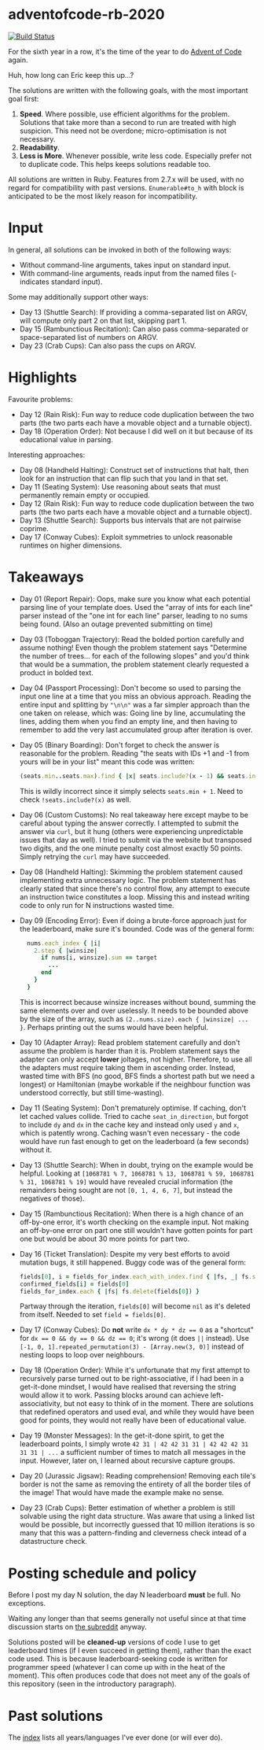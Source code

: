 # adventofcode-rb-2020

[![Build Status](https://travis-ci.org/petertseng/adventofcode-rb-2020.svg?branch=master)](https://travis-ci.org/petertseng/adventofcode-rb-2020)

For the sixth year in a row, it's the time of the year to do [Advent of Code](http://adventofcode.com) again.

Huh, how long can Eric keep this up...?

The solutions are written with the following goals, with the most important goal first:

1. **Speed**.
   Where possible, use efficient algorithms for the problem.
   Solutions that take more than a second to run are treated with high suspicion.
   This need not be overdone; micro-optimisation is not necessary.
2. **Readability**.
3. **Less is More**.
   Whenever possible, write less code.
   Especially prefer not to duplicate code.
   This helps keeps solutions readable too.

All solutions are written in Ruby.
Features from 2.7.x will be used, with no regard for compatibility with past versions.
`Enumerable#to_h` with block is anticipated to be the most likely reason for incompatibility.

# Input

In general, all solutions can be invoked in both of the following ways:

* Without command-line arguments, takes input on standard input.
* With command-line arguments, reads input from the named files (- indicates standard input).

Some may additionally support other ways:

* Day 13 (Shuttle Search): If providing a comma-separated list on ARGV, will compute only part 2 on that list, skipping part 1.
* Day 15 (Rambunctious Recitation): Can also pass comma-separated or space-separated list of numbers on ARGV.
* Day 23 (Crab Cups): Can also pass the cups on ARGV.

# Highlights

Favourite problems:

* Day 12 (Rain Risk): Fun way to reduce code duplication between the two parts (the two parts each have a movable object and a turnable object).
* Day 18 (Operation Order): Not because I did well on it but because of its educational value in parsing.

Interesting approaches:

* Day 08 (Handheld Halting): Construct set of instructions that halt, then look for an instruction that can flip such that you land in that set.
* Day 11 (Seating System): Use reasoning about seats that must permanently remain empty or occupied.
* Day 12 (Rain Risk): Fun way to reduce code duplication between the two parts (the two parts each have a movable object and a turnable object).
* Day 13 (Shuttle Search): Supports bus intervals that are not pairwise coprime.
* Day 17 (Conway Cubes): Exploit symmetries to unlock reasonable runtimes on higher dimensions.

# Takeaways

* Day 01 (Report Repair): Oops, make sure you know what each potential parsing line of your template does.
  Used the "array of ints for each line" parser instead of the "one int for each line" parser, leading to no sums being found.
  (Also an outage prevented submitting on time)
* Day 03 (Toboggan Trajectory): Read the bolded portion carefully and assume nothing!
  Even though the problem statement says "Determine the number of trees... for each of the following slopes" and you'd think that would be a summation, the problem statement clearly requested a product in bolded text.
* Day 04 (Passport Processing): Don't become so used to parsing the input one line at a time that you miss an obvious approach.
  Reading the entire input and splitting by `"\n\n"` was a far simpler approach than the one taken on release, which was:
  Going line by line, accumulating the lines, adding them when you find an empty line, and then having to remember to add the very last accumulated group after iteration is over.
* Day 05 (Binary Boarding): Don't forget to check the answer is reasonable for the problem.
  Reading "the seats with IDs +1 and -1 from yours will be in your list" meant this code was written:

  ```ruby
  (seats.min..seats.max).find { |x| seats.include?(x - 1) && seats.include?(x + 1) }
  ```

  This is wildly incorrect since it simply selects `seats.min + 1`. Need to check `!seats.include?(x)` as well.
* Day 06 (Custom Customs): No real takeaway here except maybe to be careful about typing the answer correctly.
  I attempted to submit the answer via `curl`, but it hung (others were experiencing unpredictable issues that day as well).
  I tried to submit via the website but transposed two digits, and the one minute penalty cost almost exactly 50 points.
  Simply retrying the `curl` may have succeeded.
* Day 08 (Handheld Halting): Skimming the problem statement caused implementing extra unnecessary logic.
  The problem statement has clearly stated that since there's no control flow, any attempt to execute an instruction twice constitutes a loop.
  Missing this and instead writing code to only run for N instructions wasted time.
* Day 09 (Encoding Error): Even if doing a brute-force approach just for the leaderboard, make sure it's bounded.
  Code was of the general form:

  ```ruby
    nums.each_index { |i|
      2.step { |winsize|
        if nums[i, winsize].sum == target
          ...
        end
      }
    }
  ```

  This is incorrect because winsize increases without bound, summing the same elements over and over uselessly.
  It needs to be bounded above by the size of the array, such as `(2..nums.size).each { |winsize| ... }`.
  Perhaps printing out the sums would have been helpful.
* Day 10 (Adapter Array): Read problem statement carefully and don't assume the problem is harder than it is.
  Problem statement says the adapter can only accept **lower** joltages, not higher.
  Therefore, to use all the adapters must require taking them in ascending order.
  Instead, wasted time with BFS (no good, BFS finds a shortest path but we need a longest) or Hamiltonian (maybe workable if the neighbour function was understood correctly, but still time-wasting).
* Day 11 (Seating System): Don't prematurely optimise.
  If caching, don't let cached values collide.
  Tried to cache `seat_in_direction`, but forgot to include `dy` and `dx` in the cache key and instead only used `y` and `x`, which is patently wrong.
  Caching wasn't even necessary - the code would have run fast enough to get on the leaderboard (a few seconds) without it.
* Day 13 (Shuttle Search): When in doubt, trying on the example would be helpful.
  Looking at `[1068781 % 7, 1068781 % 13, 1068781 % 59, 1068781 % 31, 1068781 % 19]` would have revealed crucial information (the remainders being sought are not `[0, 1, 4, 6, 7]`, but instead the negatives of those).
* Day 15 (Rambunctious Recitation): When there is a high chance of an off-by-one error, it's worth checking on the example input.
  Not making an off-by-one error on part one still wouldn't have gotten points for part one but would be about 30 more points for part two.
* Day 16 (Ticket Translation): Despite my very best efforts to avoid mutation bugs, it still happened.
  Buggy code was of the general form:

  ```ruby
  fields[0], i = fields_for_index.each_with_index.find { |fs, _| fs.size == 1 }
  confirmed_fields[i] = fields[0]
  fields_for_index.each { |fs| fs.delete(fields[0]) }
  ```

  Partway through the iteration, `fields[0]` will become `nil` as it's deleted from itself.
  Needed to set `field = fields[0]`.
* Day 17 (Conway Cubes): Do **not** write `dx * dy * dz == 0` as a "shortcut" for `dx == 0 && dy == 0 && dz == 0`; it's wrong (it does `||` instead).
  Use `[-1, 0, 1].repeated_permutation(3) - [Array.new(3, 0)]` instead of nesting loops to loop over neighbours.
* Day 18 (Operation Order): While it's unfortunate that my first attempt to recursively parse turned out to be right-associative, if I had been in a get-it-done mindset, I would have realised that reversing the string would allow it to work. Passing blocks around can achieve left-associativity, but not easy to think of in the moment.
  There are solutions that redefined operators and used eval, and while they would have been good for points, they would not really have been of educational value.
* Day 19 (Monster Messages): In the get-it-done spirit, to get the leaderboard points, I simply wrote `42 31 | 42 42 31 31 | 42 42 42 31 31 31 | ...` a sufficient number of times to match all messages in the input.
  However, later on, I learned about recursive capture groups.
* Day 20 (Jurassic Jigsaw): Reading comprehension! Removing each tile's border is not the same as removing the entirety of all the border tiles of the image! That would have made the example make no sense.
* Day 23 (Crab Cups): Better estimation of whether a problem is still solvable using the right data structure. Was aware that using a linked list would be possible, but incorrectly guessed that 10 million iterations is so many that this was a pattern-finding and cleverness check intead of a datastructure check.

# Posting schedule and policy

Before I post my day N solution, the day N leaderboard **must** be full.
No exceptions.

Waiting any longer than that seems generally not useful since at that time discussion starts on [the subreddit](https://www.reddit.com/r/adventofcode) anyway.

Solutions posted will be **cleaned-up** versions of code I use to get leaderboard times (if I even succeed in getting them), rather than the exact code used.
This is because leaderboard-seeking code is written for programmer speed (whatever I can come up with in the heat of the moment).
This often produces code that does not meet any of the goals of this repository (seen in the introductory paragraph).

# Past solutions

The [index](https://github.com/petertseng/adventofcode-common/blob/master/index.md) lists all years/languages I've ever done (or will ever do).

